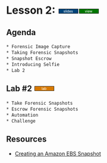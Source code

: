 # Lesson 2:  [![slides](../_images/slides-clean.png)](slides/june-DSO-bootcamp-week-seven-lesson-two.pdf)[![view](../_images/view-clean.png)](https://speakerdeck.com/devsecops/devsecops-bootcamp-week-7-lesson-2)

## Agenda

```
* Forensic Image Capture
* Taking Forensic Snapshots
* Snapshot Escrow
* Introducing Selfie
* Lab 2
```

## Lab #2 [![slides](../_images/lab-clean.png)](labs/LAB-2.md)

```
* Take Forensic Snapshots
* Escrow Forensic Snapshots
* Automation
* Challenge
```

## Resources

* [Creating an Amazon EBS Snapshot](http://docs.aws.amazon.com/AWSEC2/latest/UserGuide/ebs-creating-snapshot.html)
